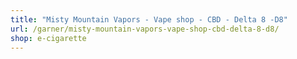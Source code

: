 ```yaml
---
title: "Misty Mountain Vapors - Vape shop - CBD - Delta 8 -D8"
url: /garner/misty-mountain-vapors-vape-shop-cbd-delta-8-d8/
shop: e-cigarette
---
```

